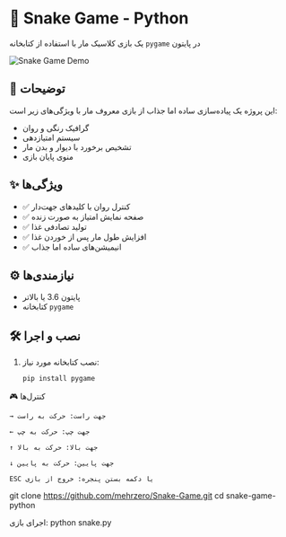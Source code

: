 # 🐍 Snake Game - Python

یک بازی کلاسیک مار با استفاده از کتابخانه `pygame` در پایتون

![Snake Game Demo](demo.gif)

## 📜 توضیحات
این پروژه یک پیاده‌سازی ساده اما جذاب از بازی معروف مار با ویژگی‌های زیر است:
- گرافیک رنگی و روان
- سیستم امتیازدهی
- تشخیص برخورد با دیوار و بدن مار
- منوی پایان بازی

## ✨ ویژگی‌ها
- ✅ کنترل روان با کلیدهای جهت‌دار
- ✅ صفحه نمایش امتیاز به صورت زنده
- ✅ تولید تصادفی غذا
- ✅ افزایش طول مار پس از خوردن غذا
- ✅ انیمیشن‌های ساده اما جذاب

## ⚙️ نیازمندی‌ها
- پایتون 3.6 یا بالاتر
- کتابخانه `pygame`

## 🛠️ نصب و اجرا
1. نصب کتابخانه مورد نیاز:
   ```bash
   pip install pygame

🎮 کنترل‌ها

    → جهت راست: حرکت به راست

    ← جهت چپ: حرکت به چپ

    ↑ جهت بالا: حرکت به بالا

    ↓ جهت پایین: حرکت به پایین

    ESC یا دکمه بستن پنجره: خروج از بازی

git clone https://github.com/mehrzero/Snake-Game.git
cd snake-game-python

اجرای بازی:
python snake.py
